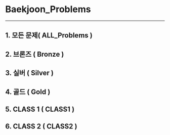 # Baekjoon_Problems
---
## 1. 모든 문제( ALL_Problems )
## 2. 브론즈 ( Bronze )
## 3. 실버 ( Silver )
## 4. 골드 ( Gold )
## 5. CLASS 1 ( CLASS1 )
## 6. CLASS 2 ( CLASS2 )
